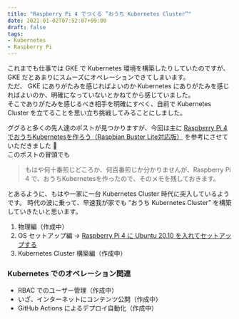 ```yaml
---
title: "Raspberry Pi 4 でつくる ”おうち Kubernetes Cluster”"
date: 2021-01-02T07:52:07+09:00
draft: false
tags:
- Kubernetes
- Raspberry Pi
---
```


これまでも仕事では GKE で Kubernetes 環境を構築したりしていたのですが、 GKE だとあまりにスムーズにオペレーションできてしまいます。  
ただ、 GKE にありがたみを感じればよいのか Kubernetes にありがたみを感じればよいのか、明確になっていないとかねてから感じていました。  
そこでありがたみを感じるべき相手を明確にすべく、自前で Kubernetes Cluster を立てることを思い立ち挑戦してみることにしました。

ググると多くの先人達のポストが見つかりますが、今回は主に [Raspberry Pi 4 でおうちKubernetesを作ろう（Raspbian Buster Lite対応版）](https://qiita.com/kentarok/items/6e818c2e6cf66c55f19a) を参考にさせていただきました 🙇  
このポストの冒頭でも

> もはや何十番煎じどころか、何百番煎じか分かりませんが、Raspberry Pi 4 で、おうちKubernetesを作ったので、そのメモを残しておきます。

とあるように、もはや一家に一台 Kubernetes Cluster 時代に突入しているようです。
時代の波に乗って、早速我が家でも ”おうち Kubernetes Cluster” を構築していきたいと思います。

1. 物理編（作成中）
1. OS セットアップ編 → [Raspberry Pi 4 に Ubuntu 20.10 を入れてセットアップする](/posts/k8s-set-up-raspberry-pi)
1. Kubernetes Cluster 構築編（作成中）

### Kubernetes でのオペレーション関連

* RBAC でのユーザー管理（作成中）
* いざ、インターネットにコンテンツ公開（作成中）
* GitHub Actions によるデプロイ自動化（作成中）
